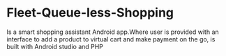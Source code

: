 # Fleet-Queue-less-Shopping
Is a smart shopping assistant Android app.Where user is provided with an interface to add a product to virtual cart and make payment on the go, is built with Android studio and PHP 

